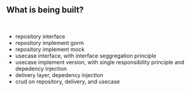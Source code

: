 ## What is being built?   
<br /> 

- repository interface
- repository implement gorm
- repository implement mock
- usecase interface, with interface seggregation principle
- usecase implement version, with single responsibility principle and depedency injection
- delivery layer, depedency injection
- crud on repository, delivery, and usecase
